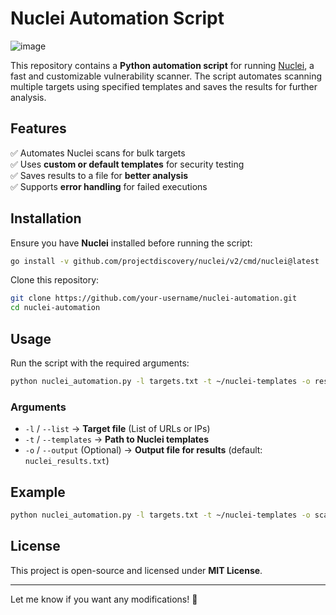 # **Nuclei Automation Script**  
![image](https://github.com/user-attachments/assets/8d46d71e-387e-4bd9-b344-9d7db3988021)

This repository contains a **Python automation script** for running [Nuclei](https://github.com/projectdiscovery/nuclei), a fast and customizable vulnerability scanner. The script automates scanning multiple targets using specified templates and saves the results for further analysis.  

## **Features**  
✅ Automates Nuclei scans for bulk targets  
✅ Uses **custom or default templates** for security testing  
✅ Saves results to a file for **better analysis**  
✅ Supports **error handling** for failed executions  

## **Installation**  
Ensure you have **Nuclei** installed before running the script:  
```bash
go install -v github.com/projectdiscovery/nuclei/v2/cmd/nuclei@latest
```
Clone this repository:  
```bash
git clone https://github.com/your-username/nuclei-automation.git
cd nuclei-automation
```

## **Usage**  
Run the script with the required arguments:  
```bash
python nuclei_automation.py -l targets.txt -t ~/nuclei-templates -o results.txt
```
### **Arguments**  
- `-l` / `--list` → **Target file** (List of URLs or IPs)  
- `-t` / `--templates` → **Path to Nuclei templates**  
- `-o` / `--output` (Optional) → **Output file for results** (default: `nuclei_results.txt`)  

## **Example**  
```bash
python nuclei_automation.py -l targets.txt -t ~/nuclei-templates -o scan_results.txt
```

## **License**  
This project is open-source and licensed under **MIT License**.

---

Let me know if you want any modifications! 🚀

